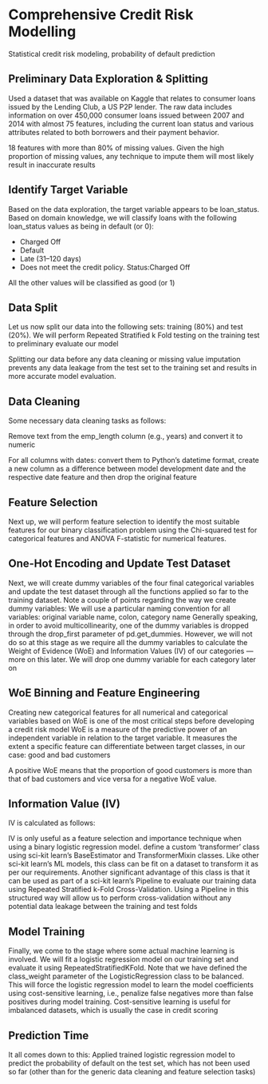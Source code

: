 # Comprehensive Credit Risk Modelling

Statistical credit risk modeling, probability of default prediction

## Preliminary Data Exploration & Splitting

Used a dataset that was available on Kaggle that relates to consumer loans issued by the Lending Club, a US P2P lender. The raw data includes information on over 450,000 consumer loans issued between 2007 and 2014 with almost 75 features, including the current loan status and various attributes related to both borrowers and their payment behavior.

18 features with more than 80% of missing values. Given the high proportion of missing values, any technique to impute them will most likely result in inaccurate results
 
## Identify Target Variable

Based on the data exploration, the target variable appears to be loan_status. Based on domain knowledge, we will classify loans with the following loan_status values as being in default (or 0):
* Charged Off
* Default
* Late (31–120 days)
* Does not meet the credit policy. Status:Charged Off

All the other values will be classified as good (or 1)
 
 
## Data Split

Let us now split our data into the following sets: training (80%) and test (20%). We will perform Repeated Stratified k Fold testing on the training test to preliminary evaluate our model 
 
Splitting our data before any data cleaning or missing value imputation prevents any data leakage from the test set to the training set and results in more accurate model evaluation.
 
## Data Cleaning

Some necessary data cleaning tasks as follows:

Remove text from the emp_length column (e.g., years) and convert it to numeric

For all columns with dates: convert them to Python’s datetime format, create a new column as a difference between model development date and the respective date feature and then drop the original feature

## Feature Selection

Next up, we will perform feature selection to identify the most suitable features for our binary classification problem using the Chi-squared test for categorical features and ANOVA F-statistic for numerical features.

## One-Hot Encoding and Update Test Dataset

Next, we will create dummy variables of the four final categorical variables and update the test dataset through all the functions applied so far to the training dataset.
Note a couple of points regarding the way we create dummy variables:
We will use a particular naming convention for all variables: original variable name, colon, category name
Generally speaking, in order to avoid multicollinearity, one of the dummy variables is dropped through the drop_first parameter of pd.get_dummies. However, we will not do so at this stage as we require all the dummy variables to calculate the Weight of Evidence (WoE) and Information Values (IV) of our categories — more on this later. We will drop one dummy variable for each category later on

## WoE Binning and Feature Engineering

Creating new categorical features for all numerical and categorical variables based on WoE is one of the most critical steps before developing a credit risk model
WoE is a measure of the predictive power of an independent variable in relation to the target variable. It measures the extent a specific feature can differentiate between target classes, in our case: good and bad customers

A positive WoE means that the proportion of good customers is more than that of bad customers and vice versa for a negative WoE value.
 
## Information Value (IV)

IV is calculated as follows:

IV is only useful as a feature selection and importance technique when using a binary logistic regression model.
define a custom ‘transformer’ class using sci-kit learn’s BaseEstimator and TransformerMixin classes. Like other sci-kit learn’s ML models, this class can be fit on a dataset to transform it as per our requirements. Another significant advantage of this class is that it can be used as part of a sci-kit learn’s Pipeline to evaluate our training data using Repeated Stratified k-Fold Cross-Validation. Using a Pipeline in this structured way will allow us to perform cross-validation without any potential data leakage between the training and test folds
 
## Model Training

Finally, we come to the stage where some actual machine learning is involved. We will fit a logistic regression model on our training set and evaluate it using RepeatedStratifiedKFold. Note that we have defined the class_weight parameter of the LogisticRegression class to be balanced. This will force the logistic regression model to learn the model coefficients using cost-sensitive learning, i.e., penalize false negatives more than false positives during model training. Cost-sensitive learning is useful for imbalanced datasets, which is usually the case in credit scoring

## Prediction Time
It all comes down to this: Applied trained logistic regression model to predict the probability of default on the test set, which has not been used so far (other than for the generic data cleaning and feature selection tasks) 


